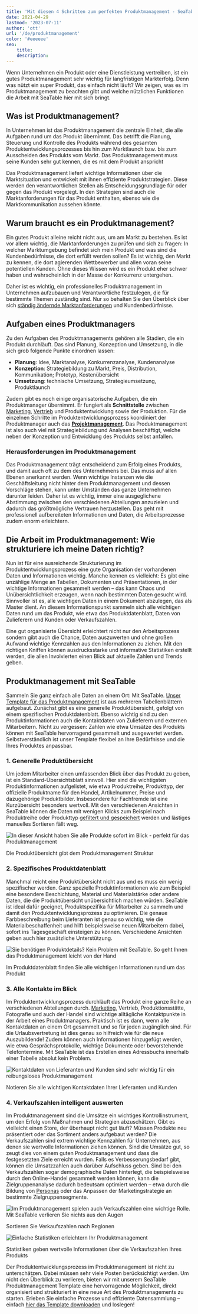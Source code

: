 ```yaml
---
title: 'Mit diesen 4 Schritten zum perfekten Produktmanagement - SeaTable'
date: 2021-04-29
lastmod: '2023-07-11'
author: 'ott'
url: '/de/produktmanagement'
color: '#eeeeee'
seo:
    title:
    description:
---
```


Wenn Unternehmen ein Produkt oder eine Dienstleistung vertreiben, ist ein gutes Produktmanagement sehr wichtig für langfristigen Markterfolg. Denn was nützt ein super Produkt, das einfach nicht läuft? Wir zeigen, was es im Produktmanagement zu beachten gibt und welche nützlichen Funktionen die Arbeit mit SeaTable hier mit sich bringt.

## Was ist Produktmanagement?

In Unternehmen ist das Produktmanagement die zentrale Einheit, die alle Aufgaben rund um das Produkt übernimmt. Das betrifft die Planung, Steuerung und Kontrolle des Produkts während des gesamten Produktentwicklungsprozesses bis hin zum Marktlaunch bzw. bis zum Ausscheiden des Produkts vom Markt. Das Produktmanagement muss seine Kunden sehr gut kennen, die es mit dem Produkt anspricht

Das Produktmanagement liefert wichtige Informationen über die Marktsituation und entwickelt mit ihnen effiziente Produktstrategien. Diese werden den verantwortlichen Stellen als Entscheidungsgrundlage für oder gegen das Produkt vorgelegt. In den Strategien sind auch die Marktanforderungen für das Produkt enthalten, ebenso wie die Marktkommunikation aussehen könnte.

## Warum braucht es ein Produktmanagement?

Ein gutes Produkt alleine reicht nicht aus, um am Markt zu bestehen. Es ist vor allem wichtig, die Marktanforderungen zu prüfen und sich zu fragen: In welcher Marktumgebung befindet sich mein Produkt und was sind die Kundenbedürfnisse, die dort erfüllt werden sollen? Es ist wichtig, den Markt zu kennen, die dort agierenden Wettbewerber und allen voran seine potentiellen Kunden. Ohne dieses Wissen wird es ein Produkt eher schwer haben und wahrscheinlich in der Masse der Konkurrenz untergehen.

Daher ist es wichtig, ein professionelles Produktmanagement im Unternehmen aufzubauen und Verantwortliche festzulegen, die für bestimmte Themen zuständig sind. Nur so behalten Sie den Überblick über sich [ständig ändernde Marktanforderungen](https://www.reckliesmp.de/veraenderungen-im-markt/) und Kundenbedürfnisse.

## Aufgaben eines Produktmanagers

Zu den Aufgaben des Produktmanagements gehören alle Stadien, die ein Produkt durchläuft. Das sind Planung, Konzeption und Umsetzung, in die sich grob folgende Punkte einordnen lassen:

- **Planung**: Idee, Marktanalyse, Konkurrenzanalyse, Kundenanalyse
- **Konzeption**: Strategiebildung zu Markt, Preis, Distribution, Kommunikation; Prototyp, Kostenübersicht
- **Umsetzung**: technische Umsetzung, Strategieumsetzung, Produktlaunch

Zudem gibt es noch einige organisatorische Aufgaben, die ein Produktmanager übernimmt. Er fungiert als **Schnittstelle** zwischen [Marketing](https://seatable.io/marketing/), [Vertrieb](https://seatable.io/vertrieb/) und Produktentwicklung sowie der Produktion. Für die einzelnen Schritte im Produktentwicklungsprozess koordiniert der Produktmanager auch das **[Projektmanagement](https://seatable.io/projektmanagement/)**. Das Produktmanagement ist also auch viel mit Strategiebildung und Analysen beschäftigt, welche neben der Konzeption und Entwicklung des Produkts selbst anfallen.

### Herausforderungen im Produktmanagement

Das Produktmanagement trägt entscheidend zum Erfolg eines Produkts, und damit auch oft zu dem des Unternehmens bei. Das muss auf allen Ebenen anerkannt werden. Wenn wichtige Instanzen wie die Geschäftsleitung nicht hinter dem Produktmanagement und dessen Vorschläge stehen, kann unter Umständen das ganze Unternehmen darunter leiden. Daher ist es wichtig, immer eine ausgeglichene Abstimmung zwischen den verschiedenen Abteilungen anzuzielen und dadurch das größtmögliche Vertrauen herzustellen. Das geht mit professionell aufbereiteten Informationen und Daten, die Arbeitsprozesse zudem enorm erleichtern.

## Die Arbeit im Produktmanagement: Wie strukturiere ich meine Daten richtig?

Nun ist für eine ausreichende Strukturierung im Produktentwicklungsprozess eine gute Organisation der vorhandenen Daten und Informationen wichtig. Manche kennen es vielleicht: Es gibt eine unzählige Menge an Tabellen, Dokumenten und Präsentationen, in der wichtige Informationen gesammelt werden – das kann Chaos und Unübersichtlichkeit erzeugen, wenn nach bestimmten Daten gesucht wird. Sinnvoller ist es, alle wichtigen Daten in einem Dokument abzulegen, das als Master dient. An diesem Informationspunkt sammeln sich alle wichtigen Daten rund um das Produkt, wie etwa das Produktdatenblatt, Daten von Zulieferern und Kunden oder Verkaufszahlen.

Eine gut organisierte Übersicht erleichtert nicht nur den Arbeitsprozess sondern gibt auch die Chance, Daten auszuwerten und ohne großen Aufwand wichtige Kennzahlen aus den Informationen zu ziehen. Mit den richtigen Kniffen können ausdrucksstarke und informative Statistiken erstellt werden, die allen Involvierten einen Blick auf aktuelle Zahlen und Trends geben.

## Produktmanagement mit SeaTable

Sammeln Sie ganz einfach alle Daten an einem Ort: Mit SeaTable. [Unser Template für das Produktmanagement](https://seatable.io/vorlage/mo8j3bg_qqkig0v-xx2fmq/) ist aus mehreren Tabellenblättern aufgebaut. Zunächst gibt es eine generelle Produktübersicht, gefolgt von einem spezifischen Produktdatenblatt. Ebenso wichtig sind zu den Produktinformationen auch die Kontaktdaten von Zulieferern und externen Mitarbeitern. Nicht zu vergessen: Zahlen wie etwa Umsätze des Produkts können mit SeaTable hervorragend gesammelt und ausgewertet werden. Selbstverständlich ist unser Template flexibel an Ihre Bedürfnisse und die Ihres Produktes anpassbar.

### 1\. Generelle Produktübersicht

Um jedem Mitarbeiter einen umfassenden Blick über das Produkt zu geben, ist ein Standard-Übersichtsblatt sinnvoll. Hier sind die wichtigsten Produktinformationen aufgelistet, wie etwa Produktreihe, Produkttyp, der offizielle Produktname für den Handel, Artikelnummer, Preise und dazugehörige Produktbilder. Insbesondere für Fachfremde ist eine Kurzübersicht besonders wertvoll. Mit den verschiedenen Ansichten in SeaTable können die Daten mit wenigen Klicks zum Beispiel nach Produktreihe oder Produkttyp [gefiltert und gespeichert](https://seatable.io/docs/handbuch/seatable-nutzen/gruppierung-sortierung-filter/) werden und lästiges manuelles Sortieren fällt weg.

![In dieser Ansicht haben Sie alle Produkte sofort im Blick - perfekt für das Produktmanagement](images/Range-View_2.jpg)

Die Produktübersicht gibt dem Produktmanagement Struktur

### 2\. Spezifisches Produktdatenblatt

Manchmal reicht eine Produktübersicht nicht aus und es muss ein wenig spezifischer werden. Ganz spezielle Produktinformationen wie zum Beispiel eine besondere Beschichtung, Material und Materialstärke oder andere Daten, die die Produktübersicht unübersichtlich machen würden. SeaTable ist ideal dafür geeignet, Produktspezifika für Mitarbeiter zu sammeln und damit den Produktentwicklungsprozess zu optimieren. Die genaue Farbbeschreibung beim Lieferanten ist genau so wichtig, wie die Materialbeschaffenheit und hilft beispielsweise neuen Mitarbeitern dabei, sofort ins Tagesgeschäft einsteigen zu können. Verschiedene Ansichten geben auch hier zusätzliche Unterstützung.

![Sie benötigen Produktdetails? Kein Problem mit SeaTable. So geht Ihnen das Produktmanagement leicht von der Hand](images/Product-Data_1.jpg)

Im Produktdatenblatt finden Sie alle wichtigen Informationen rund um das Produkt

### 3\. Alle Kontakte im Blick

Im Produktentwicklungsprozess durchläuft das Produkt eine ganze Reihe an verschiedenen Abteilungen durch. [Marketing](https://seatable.io/marketing/), Vertrieb, Produktionsstätte, Fotografie und auch der Handel sind wichtige alltägliche Kontaktpunkte in der Arbeit eines Produktmanagers. Praktisch ist es dann, wenn alle Kontaktdaten an einem Ort gesammelt und so für jeden zugänglich sind. Für die Urlaubsvertretung ist dies genau so hilfreich wie für die neue Auszubildende! Zudem können auch Informationen hinzugefügt werden, wie etwa Gesprächsprotokolle, wichtige Dokumente oder bevorstehende Telefontermine. Mit SeaTable ist das Erstellen eines Adressbuchs innerhalb einer Tabelle absolut kein Problem.

![Kontaktdaten von Lieferanten und Kunden sind sehr wichtig für ein reibungsloses Produktmanagement](images/Suppliers-and-Contacts.jpg)

Notieren Sie alle wichtigen Kontaktdaten Ihrer Lieferanten und Kunden

### 4\. Verkaufszahlen intelligent auswerten

Im Produktmanagement sind die Umsätze ein wichtiges Kontrollinstrument, um den Erfolg von Maßnahmen und Strategien abzuschätzen. Gibt es vielleicht einen Store, der überhaupt nicht gut läuft? Müssen Produkte neu präsentiert oder das Sortiment anders aufgebaut werden? Die Verkaufszahlen sind extrem wichtige Kennzahlen für Unternehmen, aus denen sie wertvolle Informationen ziehen können. Sind die Umsätze gut, so zeugt dies von einem guten Produktmanagement und dass die festgesetzten Ziele erreicht wurden. Falls es Verbesserungsbedarf gibt, können die Umsatzzahlen auch darüber Aufschluss geben. Sind bei den Verkaufszahlen sogar demographische Daten hinterlegt, die beispielsweise durch den Online-Handel gesammelt werden können, kann die Zielgruppenanalyse dadurch bedeutsam optimiert werden – etwa durch die Bildung von [Personas](https://www.reachx.de/6-punkte-anleitung-zur-erstellung-individueller-personas/) oder das Anpassen der Marketingstrategie an bestimmte Zielgruppensegmente.

![Im Produktmanagement spielen auch Verkaufszahlen eine wichtige Rolle. Mit SeaTable verlieren Sie nichts aus den Augen](images/Sales_1.jpg)

Sortieren Sie Verkaufszahlen nach Regionen

![Einfache Statistiken erleichtern Ihr Produktmanagement](images/Statistics-1.jpg)

Statistiken geben wertvolle Informationen über die Verkaufszahlen Ihres Produkts

Der Produktentwicklungsprozess im Produktmanagement ist nicht zu unterschätzen. Dabei müssen sehr viele Posten berücksichtigt werden. Um nicht den Überblick zu verlieren, bieten wir mit unserem SeaTable Produktmanagement Template eine hervorragende Möglichkeit, direkt organisiert und strukturiert in eine neue Art des Produktmanagements zu starten. Erleben Sie einfache Prozesse und effiziente Datensammlung – einfach [hier das Template downloaden](https://seatable.io/vorlage/mo8j3bg_qqkig0v-xx2fmq/) und loslegen!

